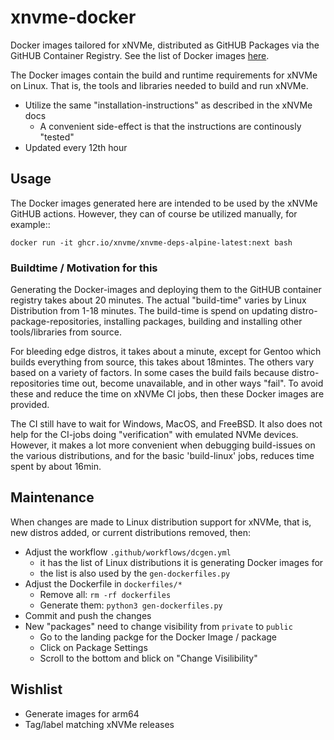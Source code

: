 # xnvme-docker

Docker images tailored for xNVMe, distributed as GitHUB Packages via the GitHUB Container Registry.
See the list of Docker images [here](https://github.com/orgs/xnvme/packages?repo_name=xnvme-docker).

The Docker images contain the build and runtime requirements for xNVMe on Linux. That is, the tools
and libraries needed to build and run xNVMe.

* Utilize the same "installation-instructions" as described in the xNVMe docs
  - A convenient side-effect is that the instructions are continously "tested"
* Updated every 12th hour

## Usage

The Docker images generated here are intended to be used by the xNVMe GitHUB actions. However, they
can of course be utilized manually, for example::

    docker run -it ghcr.io/xnvme/xnvme-deps-alpine-latest:next bash

### Buildtime / Motivation for this

Generating the Docker-images and deploying them to the GitHUB container registry takes about 20
minutes. The actual "build-time" varies by Linux Distribution from 1-18 minutes. The build-time is
spend on updating distro-package-repositories, installing packages, building and installing other
tools/libraries from source.

For bleeding edge distros, it takes about a minute, except for Gentoo which builds everything from
source, this takes about 18mintes. The others vary based on a variety of factors. In some cases the
build fails because distro-repositories time out, become unavailable, and in other ways "fail". To
avoid these and reduce the time on xNVMe CI jobs, then these Docker images are provided.

The CI still have to wait for Windows, MacOS, and FreeBSD. It also does not help for the CI-jobs
doing "verification" with emulated NVMe devices. However, it makes a lot more convenient when
debugging build-issues on the various distributions, and for the basic 'build-linux' jobs, reduces
time spent by about 16min.

## Maintenance

When changes are made to Linux distribution support for xNVMe, that is, new distros added, or
current distributions removed, then:

* Adjust the workflow ``.github/workflows/dcgen.yml``
  - it has the list of Linux distributions it is generating Docker images for
  - the list is also used by the ``gen-dockerfiles.py``
* Adjust the Dockerfile in ``dockerfiles/*``
  - Remove all: ``rm -rf dockerfiles``
  - Generate them: ``python3 gen-dockerfiles.py``
* Commit and push the changes
* New "packages" need to change visibility from ``private`` to ``public``
  - Go to the landing packge for the Docker Image / package
  - Click on Package Settings
  - Scroll to the bottom and blick on "Change Visilibility"

## Wishlist

* Generate images for arm64
* Tag/label matching xNVMe releases
